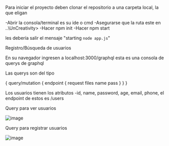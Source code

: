 Para iniciar el proyecto deben clonar el repositorio a una carpeta local, la que eligan

-Abrir la consola/terminal es su ide o cmd
-Asegurarse que la ruta este en ..\UnCreativity>
-Hacer npm init
-Hacer npm start

les debería salir el mensaje "starting `node app.js`"

Registro/Búsqueda de usuarios

En su navegador ingresen a localhost:3000/graphql
esta es una consola de querys de graphql

Las querys son del tipo

{
  query/mutation {
    endpoint {
      request files
      name
      pass
    }
  }
}

Los usuarios tienen los atributos -id, name, password, age, email, phone, el endpoint de estos es /users

Query para ver usuarios

![image](https://github.com/user-attachments/assets/63c13cd2-8abf-4a2b-868d-0361cdfe5cd2)

Query para registrar usuarios

![image](https://github.com/user-attachments/assets/544e6f39-0cfb-4502-8771-6fbbe3da12ae)
